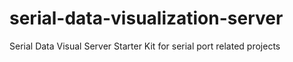 # serial-data-visualization-server
Serial Data Visual Server Starter Kit for serial port related projects
